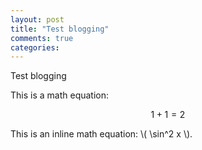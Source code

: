 ```yaml
---
layout: post
title: "Test blogging"
comments: true
categories: 
---
```


Test blogging

This is a math equation:

$$1 + 1 = 2$$

This is an inline math equation: \\( \sin^2 x \\).

